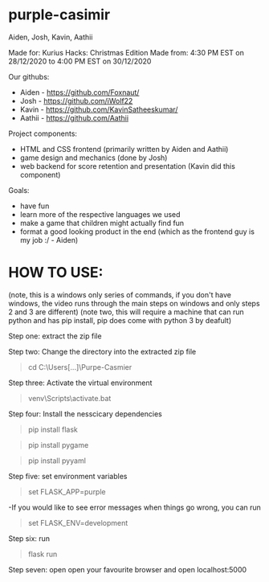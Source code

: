 # purple-casimir
Aiden, Josh, Kavin, Aathii

Made for: Kurius Hacks: Christmas Edition
Made from: 4:30 PM EST on 28/12/2020 to 4:00 PM EST on 30/12/2020

Our githubs:
- Aiden - https://github.com/Foxnaut/  
- Josh - https://github.com/iWolf22
- Kavin - https://github.com/KavinSatheeskumar/ 
- Aathii - https://github.com/Aathii 

Project components:
- HTML and CSS frontend (primarily written by Aiden and Aathii)
- game design and mechanics (done by Josh)
- web backend for score retention and presentation (Kavin did this component)

Goals:
- have fun
- learn more of the respective languages we used 
- make a game that children might actually find fun
- format a good looking product in the end (which as the frontend guy is my job :/ - Aiden)

# HOW TO USE:

(note, this is a windows only series of commands, if you don't have windows, the video runs through the main steps on windows and only steps 2 and 3 are different)
(note two, this will require a machine that can run python and has pip install,
pip does come with python 3 by deafult)

Step one: extract the zip file

Step two: Change the directory into the extracted zip file
>cd C:\Users\[...]\Purpe-Casmier

Step three: Activate the virtual environment
>venv\Scripts\activate.bat

Step four: Install the nesscicary dependencies
>pip install flask

>pip install pygame

>pip install pyyaml

Step five: set environment variables
>set FLASK_APP=purple

-If you would like to see error messages when things go wrong, you can run

>set FLASK_ENV=development

Step six: run
>flask run

Step seven: open
open your favourite browser and open
localhost:5000
